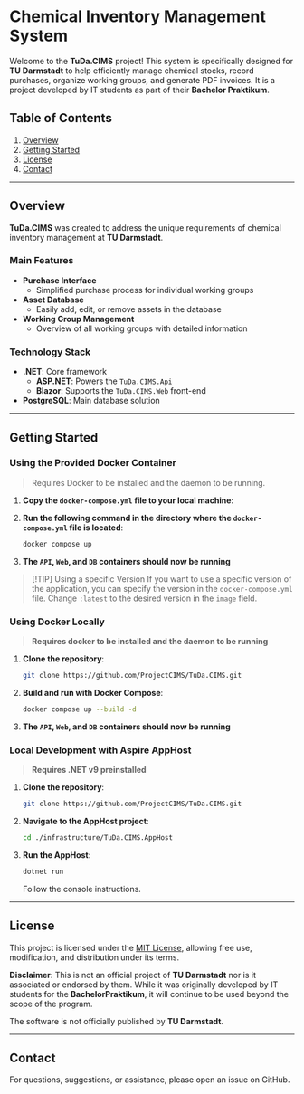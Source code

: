 ﻿# Chemical Inventory Management System

Welcome to the **TuDa.CIMS** project!
This system is specifically designed for **TU Darmstadt** to help efficiently manage
chemical stocks, record purchases, organize working groups, and generate PDF invoices.
It is a project developed by IT students as part of their **Bachelor Praktikum**.

## Table of Contents

1. [Overview](#overview)
2. [Getting Started](#getting-started)
3. [License](#license)
4. [Contact](#contact)

---

## Overview

**TuDa.CIMS** was created to address the unique requirements of chemical inventory management at **TU Darmstadt**.

### Main Features

- **Purchase Interface**
  - Simplified purchase process for individual working groups
- **Asset Database**
  - Easily add, edit, or remove assets in the database
- **Working Group Management**
  - Overview of all working groups with detailed information

### Technology Stack

- **.NET**: Core framework
  - **ASP.NET**: Powers the `TuDa.CIMS.Api`
  - **Blazor**: Supports the `TuDa.CIMS.Web` front-end
- **PostgreSQL**: Main database solution

---

## Getting Started

### Using the Provided Docker Container

> Requires Docker to be installed and the daemon to be running.

1. **Copy the `docker-compose.yml` file to your local machine**:

2. **Run the following command in the directory where the `docker-compose.yml` file is located**:

    ```sh
    docker compose up
    ```

3. **The `API`, `Web`, and `DB` containers should now be running**

> [!TIP] Using a specific Version
> If you want to use a specific version of the application,
> you can specify the version in the `docker-compose.yml` file.
> Change `:latest` to the desired version in the `image` field.

### Using Docker Locally

> **Requires docker to be installed and the daemon to be running**

1. **Clone the repository**:

    ```sh
    git clone https://github.com/ProjectCIMS/TuDa.CIMS.git
    ```

2. **Build and run with Docker Compose**:

    ```sh
    docker compose up --build -d
    ```

3. **The `API`, `Web`, and `DB` containers should now be running**

### Local Development with Aspire AppHost

> **Requires .NET v9 preinstalled**

1. **Clone the repository**:

    ```sh
    git clone https://github.com/ProjectCIMS/TuDa.CIMS.git
    ```

2. **Navigate to the AppHost project**:

    ```sh
    cd ./infrastructure/TuDa.CIMS.AppHost
    ```

3. **Run the AppHost**:

    ```sh
    dotnet run
    ```

    Follow the console instructions.

---

## License

This project is licensed under the [MIT License](LICENSE.md), allowing free use, modification, and distribution under its terms.

**Disclaimer**: This is not an official project of **TU Darmstadt** nor is it associated or endorsed by them.
While it was originally developed by IT students for the **BachelorPraktikum**, it will continue to be used beyond the scope of the program.

The software is not officially published by **TU Darmstadt**.

---

## Contact

For questions, suggestions, or assistance, please open an issue on GitHub.
